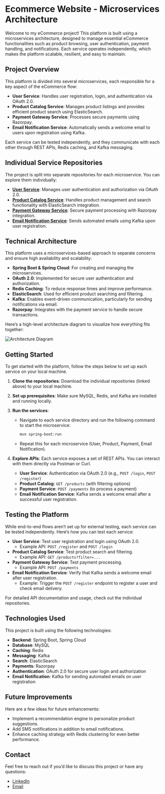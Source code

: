 # Ecommerce Website - Microservices Architecture

Welcome to my eCommerce project! This platform is built using a microservices architecture, designed to manage essential eCommerce functionalities such as product browsing, user authentication, payment handling, and notifications. Each service operates independently, which makes the platform scalable, resilient, and easy to maintain.

## Project Overview

This platform is divided into several microservices, each responsible for a key aspect of the eCommerce flow:

- **User Service**: Handles user registration, login, and authentication via OAuth 2.0.
- **Product Catalog Service**: Manages product listings and provides efficient product search using ElasticSearch.
- **Payment Gateway Service**: Processes secure payments using Razorpay.
- **Email Notification Service**: Automatically sends a welcome email to users upon registration using Kafka.

Each service can be tested independently, and they communicate with each other through REST APIs, Redis caching, and Kafka messaging.

## Individual Service Repositories

The project is split into separate repositories for each microservice. You can explore them individually:

- [**User Service**]([link-to-user-service-repo](https://github.com/sandhya7797/UserService)): Manages user authentication and authorization via OAuth 2.0.
- [**Product Catalog Service**]([link-to-product-service-repo](https://github.com/sandhya7797/ThirdPartyAPI)): Handles product management and search functionality with ElasticSearch integration.
- [**Payment Gateway Service**](link-to-payment-service-repo): Secure payment processing with Razorpay integration.
- [**Email Notification Service**](link-to-notification-service-repo): Sends automated emails using Kafka upon user registration.

## Technical Architecture

This platform uses a microservices-based approach to separate concerns and ensure high availability and scalability:

- **Spring Boot & Spring Cloud**: For creating and managing the microservices.
- **OAuth 2.0**: Implemented for secure user authentication and authorization.
- **Redis Caching**: To reduce response times and improve performance.
- **ElasticSearch**: Used for efficient product searching and filtering.
- **Kafka**: Enables event-driven communication, particularly for sending notifications via email.
- **Razorpay**: Integrates with the payment service to handle secure transactions.

Here’s a high-level architecture diagram to visualize how everything fits together:

![Architecture Diagram](path-to-your-architecture-diagram.png)

## Getting Started

To get started with the platform, follow the steps below to set up each service on your local machine.

1. **Clone the repositories**: Download the individual repositories (linked above) to your local machine.
   
2. **Set up prerequisites**: Make sure MySQL, Redis, and Kafka are installed and running locally.

3. **Run the services**:
   - Navigate to each service directory and run the following command to start the microservice:
     ```bash
     mvn spring-boot:run
     ```
   
   - Repeat this for each microservice (User, Product, Payment, Email Notification).

4. **Explore APIs**: Each service exposes a set of REST APIs. You can interact with them directly via Postman or Curl.

   - **User Service**: Authentication via OAuth 2.0 (e.g., `POST /login`, `POST /register`)
   - **Product Catalog**: `GET /products` (with filtering options)
   - **Payment Service**: `POST /payments` (to process a payment)
   - **Email Notification Service**: Kafka sends a welcome email after a successful user registration.

## Testing the Platform

While end-to-end flows aren’t set up for external testing, each service can be tested independently. Here’s how you can test each service:

- **User Service**: Test user registration and login using OAuth 2.0.
  - Example API: `POST /register` and `POST /login`
- **Product Catalog Service**: Test product search and filtering.
  - Example API: `GET /products?filter=...`
- **Payment Gateway Service**: Test payment processing.
  - Example API: `POST /payments`
- **Email Notification Service**: Verify that Kafka sends a welcome email after user registration.
  - Example: Trigger the `POST /register` endpoint to register a user and check email delivery.

For detailed API documentation and usage, check out the individual repositories.

## Technologies Used

This project is built using the following technologies:

- **Backend**: Spring Boot, Spring Cloud
- **Database**: MySQL
- **Caching**: Redis
- **Messaging**: Kafka
- **Search**: ElasticSearch
- **Payments**: Razorpay
- **Authentication**: OAuth 2.0 for secure user login and authorization
- **Email Notification**: Kafka for sending automated emails on user registration

## Future Improvements

Here are a few ideas for future enhancements:

- Implement a recommendation engine to personalize product suggestions.
- Add SMS notifications in addition to email notifications.
- Enhance caching strategy with Redis clustering for even better performance.

## Contact

Feel free to reach out if you’d like to discuss this project or have any questions:

- [LinkedIn](https://www.linkedin.com/in/sandhya-ragulapadu-040007146/)
- [Email](ragulapadusandhya7797@gmail.com)




